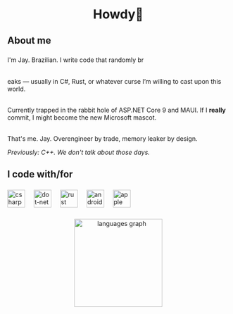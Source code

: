 <h1 align="center">Howdy👋</h1>

###

<h2 align="left">About me</h2>

###

<p align="left">
  I'm Jay. Brazilian. I write code that randomly br<table><tr></tr></table>eaks — usually in C#, Rust, or whatever curse I’m willing to cast upon this world.<br><br>

  Currently trapped in the rabbit hole of ASP.NET Core 9 and MAUI. If I **really** commit, I might become the new Microsoft mascot.<br><br>

  That's me. Jay. Overengineer by trade, memory leaker by design.

  <em>Previously: C++. We don't talk about those days.</em>
</p>

###

<h2 align="left">I code with/for</h2>

###

<div align="left">
  <img src="https://skillicons.dev/icons?i=cs" height="40" alt="csharp logo"  />
  <img width="12" />
  <img src="https://skillicons.dev/icons?i=dotnet" height="40" alt="dot-net logo"  />
  <img width="12" />
  <img src="https://skillicons.dev/icons?i=rust" height="40" alt="rust logo"  />
  <img width="12" />
  <img src="https://cdn.simpleicons.org/android/3DDC84" height="40" alt="android logo"  />
  <img width="12" />
  <img src="https://cdn.simpleicons.org/apple/000000" height="40" alt="apple logo"  />
</div>

###

<div align="center">
  <img src="https://github-readme-stats.vercel.app/api/top-langs?username=goodguyjay&locale=en&hide_title=false&layout=compact&card_width=320&langs_count=5&theme=dracula&hide_border=false&order=2" height="200" alt="languages graph"  />
</div>
